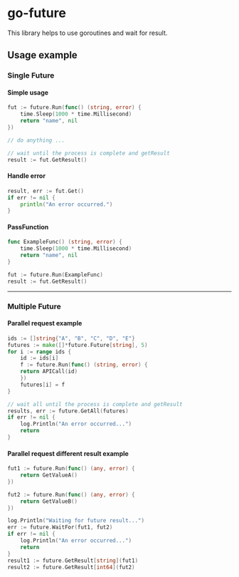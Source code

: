 # go-future
This library helps to use goroutines and wait for result.

## Usage example

### Single Future
#### Simple usage
```go
fut := future.Run(func() (string, error) {
	time.Sleep(1000 * time.Millisecond)
	return "name", nil
})

// do anything ...

// wait until the process is complete and getResult
result := fut.GetResult()
```
#### Handle error
```go
result, err := fut.Get()
if err != nil {
    println("An error occurred.")
}
```


#### PassFunction
```go
func ExampleFunc() (string, error) {
    time.Sleep(1000 * time.Millisecond)
    return "name", nil
}

fut := future.Run(ExampleFunc)
result := fut.GetResult()
```
---
### Multiple Future
#### Parallel request example
```go
ids := []string{"A", "B", "C", "D", "E"}
futures := make([]*future.Future[string], 5)
for i := range ids {
    id := ids[i]
    f := future.Run(func() (string, error) {
    return APICall(id)
    })
    futures[i] = f
}

// wait all until the process is complete and getResult
results, err := future.GetAll(futures)
if err != nil {
    log.Println("An error occurred...")
    return
}
```

#### Parallel request different result example
```go
fut1 := future.Run(func() (any, error) {
    return GetValueA()
})

fut2 := future.Run(func() (any, error) {
    return GetValueB()
})

log.Println("Waiting for future result...")
err := future.WaitFor(fut1, fut2)
if err != nil {
    log.Println("An error occurred...")
    return
}
result1 := future.GetResult[string](fut1)
result2 := future.GetResult[int64](fut2)
```